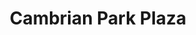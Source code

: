 ---
title: Cambrian Park Plaza
address: 14420 Union Ave, San Jose, CA 95124
developer: Weingarten Investors
municipality: San Jose
units: 305
phase: Approved
permits:
    PRE16-196:
        status: Complete
        initial_date: 2016-11-30
        final_date: 2017-01-27
        apn: [41908013, 41908012]
        address: 14420 Union Ave, San Jose, CA 95124
        description: "Comprehensive Preliminary Review for a project consisting of multifamily residential, townhomes, two hotels, retail, and an assisted living facility on a 17.1-gross acre site located in an unincorporated area of the Santa Clara County at the southeast corner of Union and Camden Avenues, commonly known as Cambrian Park Plaza Shopping Center."
        names: Lance Sherwood w/ Weingarten Realty;
    PD20-007:
        status: Approved
        initial_date: 2020-09-01
        final_date: 2022-11-02
        apn: [41908013, 41908012]
        address: 14420 Union Ave, San Jose, CA 95124
        description: "Planned Development Permit to allow the demolition of 170,427 sf of existing commercial strip mall and surface parking lot, the removal of 17 ordinance-sized trees and 34 non-ordinance trees, and the construction of a mixed-use project including the following: * Building 1 - 50,990 sf of retail/restaurant use on the ground floor and 305 multifamily residential units on the upper floors * Building 2 - 229 hotel rooms and 4,610 sf of commercial use * Building 3 - 125,740 square feet of assisted living (110 beds) and 50 senior independent living units * 25 townhouse residential units and 48 single-family homes, including 27 accessory dwelling units (ADUs) * 4.0 acres of open space * 94 surface parking spaces, 1,012 underground parking spaces, and 146 garage parking spaces for a total of 1,252 parking spaces"
        names: Michael Strahs w/ Kimco Realty; Scott Henson w/ Weingarten Realty;
    AD24-588:
        status: Approved
        initial_date: 2024-10-10
        final_date: 2022-10-30
        apn: [41908013, 41908012]
        address: 14420 Union Ave, San Jose, CA 95124
        description: "Permit Adjustment to allow a one-year time extension of a Planned Development Permit (PD20-007) approved on November 2, 2022, which has an expiration date of November 2, 2026. This extension is granted for the term of November 2, 2026 to November 2, 2027. This is the first of two one-year extensions allowed per Condition #2 of the approved permit."
        names: Michael Strahs w/ Kimco Realty; Scott Henson w/ Weingarten Realty;
geometry: ['37.325206967446995', '-121.90410764479401']
published: True
---